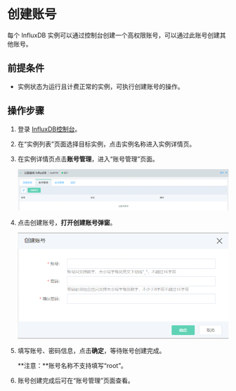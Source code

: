 # 创建账号

每个 InfluxDB 实例可以通过控制台创建一个高权限账号，可以通过此账号创建其他账号。

## 前提条件

- 实例状态为运行且计费正常的实例，可执行创建账号的操作。

## 操作步骤

1. 登录 [InfluxDB控制台](http://tsds-console.jdcloud.com/list)。

2. 在“实例列表”页面选择目标实例，点击实例名称进入实例详情页。

3. 在实例详情页点击**账号管理**，进入“账号管理”页面。

   ![1564386967233](../../../../../image/JCS-for-InfluxDB/1564386967233.png)

4. 点击创建账号，**打开创建账号弹窗**。

   ![1564386997108](../../../../../image/JCS-for-InfluxDB/1564386997108.png)

5. 填写账号、密码信息，点击**确定**，等待账号创建完成。

   **注意：**账号名称不支持填写“root”。


6. 账号创建完成后可在“账号管理”页面查看。

